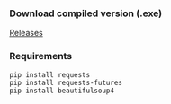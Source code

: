 ### Download compiled version (.exe)
[Releases](https://github.com/NekoChanTaiwan/nhentai-downloader/releases)

### Requirements
```
pip install requests
pip install requests-futures
pip install beautifulsoup4
```
